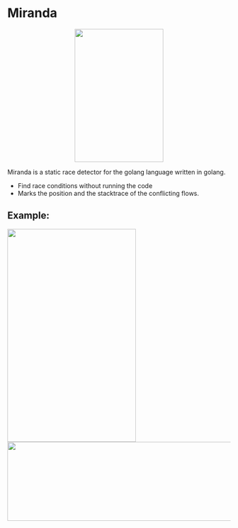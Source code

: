 # Miranda
<p align="center">
    <img src="https://i.imgur.com/AhLyxVh.jpeg" width="200" height="300">
</p>
Miranda is a static race detector for the golang language written in golang.

- Find race conditions without running the code
- Marks the position and the stacktrace of the conflicting flows. 

## Example:
<p float="left">
    <img style="float: left;" float="left" src="https://i.imgur.com/5td2g2i.png" width="290" height="480">
    <img style="float: left;" float="left" src="https://i.imgur.com/cIJPFLJ.png" width="543" height="178">
</p>